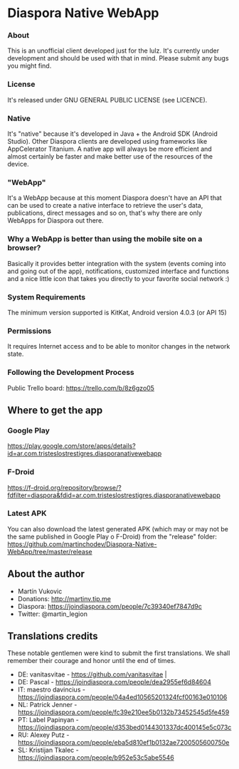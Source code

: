 # Diaspora Native WebApp

### About
This is an unofficial client developed just for the lulz.
It's currently under development and should be used with that in mind. Please submit any bugs you might find.

### License
It's released under GNU GENERAL PUBLIC LICENSE (see LICENCE).

### Native
It's "native" because it's developed in Java + the Android SDK (Android Studio).
Other Diaspora clients are developed using frameworks like AppCelerator Titanium. A native app will always be more efficient and almost certainly be faster and make better use of the resources of the device.

### "WebApp"
It's a WebApp because at this moment Diaspora doesn't have an API that can be used to create a native interface to retrieve the user's data, publications, direct messages and so on, that's why there are only WebApps for Diaspora out there.

### Why a WebApp is better than using the mobile site on a browser?
Basically it provides better integration with the system (events coming into and going out of the app), notifications, customized interface and functions and a nice little icon that takes you directly to your favorite social network :)

### System Requirements
The minimum version supported is KitKat, Android version 4.0.3 (or API 15)

### Permissions
It requires Internet access and to be able to monitor changes in the network state.

### Following the Development Process

Public Trello board: https://trello.com/b/8z6gzo05

## Where to get the app

### Google Play

https://play.google.com/store/apps/details?id=ar.com.tristeslostrestigres.diasporanativewebapp

### F-Droid

https://f-droid.org/repository/browse/?fdfilter=diaspora&fdid=ar.com.tristeslostrestigres.diasporanativewebapp

### Latest APK

You can also download the latest generated APK (which may or may not be the same published in Google Play o F-Droid) from the "release" folder:
https://github.com/martinchodev/Diaspora-Native-WebApp/tree/master/release

## About the author

- Martín Vukovic
- Donations: http://martinv.tip.me
- Diaspora: https://joindiaspora.com/people/7c39340ef7847d9c
- Twitter: @martin_legion

## Translations credits

These notable gentlemen were kind to submit the first translations. 
We shall remember their courage and honor until the end of times.

- DE: vanitasvitae - https://github.com/vanitasvitae | 
- DE: Pascal - https://joindiaspora.com/people/dea2955ef6d84604
- IT: maestro davincius - https://joindiaspora.com/people/04a4ed10565201324fcf00163e010106
- NL: Patrick Jenner - https://joindiaspora.com/people/fc39e210ee5b0132b73452545d5fe459
- PT: Label Papinyan - https://joindiaspora.com/people/d353bed0144301337dc400145e5c073c
- RU: Alexey Putz - https://joindiaspora.com/people/eba5d810ef1b0132ae7200505600750e
- SL: Kristijan Tkalec - https://joindiaspora.com/people/b952e53c5abe5546

